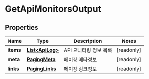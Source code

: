 

# GetApiMonitorsOutput


## Properties

Name | Type | Description | Notes
------------ | ------------- | ------------- | -------------
**items** | [**List&lt;ApiLog&gt;**](ApiLog.md) | API 모니터링 정보 목록 |  [readonly]
**meta** | [**PagingMeta**](PagingMeta.md) | 페이징 메타정보 |  [readonly]
**links** | [**PagingLinks**](PagingLinks.md) | 페이징 링크정보 |  [readonly]



